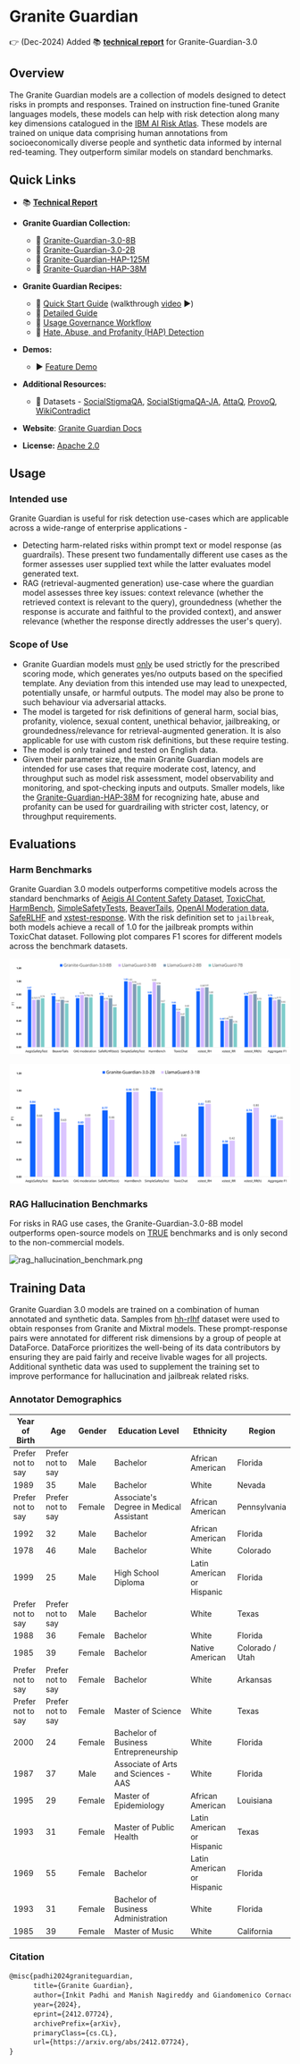 # Granite Guardian

👉 (Dec-2024) Added :books: <a href="https://github.com/ibm-granite/granite-guardian/blob/main/technical_report.pdf">**technical report**</a> for Granite-Guardian-3.0

## Overview

The Granite Guardian models are a collection of models designed to detect risks in prompts and responses.
Trained on instruction fine-tuned Granite languages models, these models can help with risk detection along many key dimensions catalogued in the [IBM AI Risk Atlas](https://www.ibm.com/docs/en/watsonx/saas?topic=ai-risk-atlas).
These models are trained on unique data comprising human annotations from socioeconomically diverse people and synthetic data informed by internal red-teaming. 
They outperform similar models on standard benchmarks.

## Quick Links

- :books: <a href="https://github.com/ibm-granite/granite-guardian/blob/main/technical_report.pdf">**Technical Report**</a>

- **Granite Guardian Collection:**
  - 🤗 [Granite-Guardian-3.0-8B](https://huggingface.co/ibm-granite/granite-guardian-3.0-8b)
  - 🤗 [Granite-Guardian-3.0-2B](https://huggingface.co/ibm-granite/granite-guardian-3.0-2b)
  - 🤗 [Granite-Guardian-HAP-125M](https://huggingface.co/ibm-granite/granite-guardian-hap-125m)
  - 🤗 [Granite-Guardian-HAP-38M](https://huggingface.co/ibm-granite/granite-guardian-hap-38m)
- **Granite Guardian Recipes:**
  - 📕 [Quick Start Guide](https://github.com/ibm-granite-community/granite-snack-cookbook/blob/main/recipes/Granite_Guardian/Granite_Guardian_Quick_Start.ipynb) (walkthrough [video](https://ibm.biz/gg_recipe) :arrow_forward:)
  - 📕 [Detailed Guide](https://github.com/ibm-granite-community/granite-snack-cookbook/blob/main/recipes/Granite_Guardian/Granite_Guardian_Detailed_Guide.ipynb)
  - 📕 [Usage Governance Workflow](https://github.com/ibm-granite-community/granite-snack-cookbook/blob/main/recipes/Granite_Guardian/Granite_Guardian_Usage_Governance_Workflow.ipynb)
  - 📕 [Hate, Abuse, and Profanity (HAP) Detection](https://github.com/ibm-granite-community/granite-snack-cookbook/blob/main/recipes/Granite_Guardian/HAP.ipynb)
- **Demos:** 
  - ▶️ [Feature Demo](https://ibm.biz/gg_demo) 
- **Additional Resources:**
  - 🤗 Datasets - [SocialStigmaQA](https://huggingface.co/datasets/ibm/SocialStigmaQA), [SocialStigmaQA-JA](https://huggingface.co/datasets/ibm/SocialStigmaQA-JA), [AttaQ](https://huggingface.co/datasets/ibm/AttaQ), [ProvoQ](https://huggingface.co/datasets/ibm/ProvoQ), [WikiContradict](https://huggingface.co/datasets/ibm/Wikipedia_contradict_benchmark)
- **Website**: [Granite Guardian Docs](https://www.ibm.com/granite/docs/models/guardian/)
- **License:** [Apache 2.0](https://www.apache.org/licenses/LICENSE-2.0)


## Usage
### Intended use

Granite Guardian is useful for risk detection use-cases which are applicable across a wide-range of enterprise applications -  
- Detecting harm-related risks within prompt text or model response (as guardrails). These present two fundamentally different use cases as the former assesses user supplied text while the latter evaluates model generated text.
- RAG (retrieval-augmented generation) use-case where the guardian model assesses three key issues: context relevance (whether the retrieved context is relevant to the query), groundedness (whether the response is accurate and faithful to the provided context), and answer relevance (whether the response directly addresses the user's query).
 
### Scope of Use

- Granite Guardian models must <ins>only</ins> be used strictly for the prescribed scoring mode, which generates yes/no outputs based on the specified template. Any deviation from this intended use may lead to unexpected, potentially unsafe, or harmful outputs. The model may also be prone to such behaviour via adversarial attacks. 
- The model is targeted for risk definitions of general harm, social bias, profanity, violence, sexual content, unethical behavior, jailbreaking, or groundedness/relevance for retrieval-augmented generation. 
It is also applicable for use with custom risk definitions, but these require testing.
- The model is only trained and tested on English data.
- Given their parameter size, the main Granite Guardian models are intended for use cases that require moderate cost, latency, and throughput such as model risk assessment, model observability and monitoring, and spot-checking inputs and outputs.
Smaller models, like the [Granite-Guardian-HAP-38M](https://huggingface.co/ibm-granite/granite-guardian-hap-38m) for recognizing hate, abuse and profanity can be used for guardrailing with stricter cost, latency, or throughput requirements.

## Evaluations

### Harm Benchmarks
Granite Guardian 3.0 models outperforms competitive models across the standard benchmarks of [Aeigis AI Content Safety Dataset](https://huggingface.co/datasets/nvidia/Aegis-AI-Content-Safety-Dataset-1.0), [ToxicChat](https://huggingface.co/datasets/lmsys/toxic-chat), [HarmBench](https://github.com/centerforaisafety/HarmBench/tree/main), [SimpleSafetyTests](https://huggingface.co/datasets/Bertievidgen/SimpleSafetyTests), [BeaverTails](https://huggingface.co/datasets/PKU-Alignment/BeaverTails), [OpenAI Moderation data](https://github.com/openai/moderation-api-release/tree/main), [SafeRLHF](https://huggingface.co/datasets/PKU-Alignment/PKU-SafeRLHF) and [xstest-response](https://huggingface.co/datasets/allenai/xstest-response). With the risk definition set to `jailbreak`, both models achieve a recall of 1.0 for the jailbreak prompts within ToxicChat dataset.
Following plot compares F1 scores for different models across the benchmark datasets.

![harm_benchmark_8b.png](figures/harm_benchmark_8b.svg)

![harm_benchmark_2B.png](figures/harm_benchmark_2b.svg)
 
### RAG Hallucination Benchmarks 
For risks in RAG use cases, the Granite-Guardian-3.0-8B model outperforms open-source models on [TRUE](https://github.com/google-research/true) benchmarks and is only second to the non-commercial models.

![rag_hallucination_benchmark.png](figures/rag_hallucination_benchmark.svg)


## Training Data
Granite Guardian 3.0 models are trained on a combination of human annotated and synthetic data. Samples from [hh-rlhf](https://huggingface.co/datasets/Anthropic/hh-rlhf) dataset were used to obtain responses from Granite and Mixtral models.
These prompt-response pairs were annotated for different risk dimensions by a group of people at DataForce.
DataForce prioritizes the well-being of its data contributors by ensuring they are paid fairly and receive livable wages for all projects.
Additional synthetic data was used to supplement the training set to improve performance for hallucination and jailbreak related risks.

### Annotator Demographics

| Year of Birth      | Age               | Gender | Education Level                                 | Ethnicity                     | Region          |
|--------------------|-------------------|--------|-------------------------------------------------|-------------------------------|-----------------|
| Prefer not to say   | Prefer not to say | Male   | Bachelor                                        | African American               | Florida         |
| 1989               | 35                | Male   | Bachelor                                        | White                         | Nevada          |
| Prefer not to say   | Prefer not to say | Female | Associate's Degree in Medical Assistant         | African American               | Pennsylvania    |
| 1992               | 32                | Male   | Bachelor                                        | African American               | Florida         |
| 1978               | 46                | Male   | Bachelor                                        | White                         | Colorado        |
| 1999               | 25                | Male   | High School Diploma                             | Latin American or Hispanic     | Florida         |
| Prefer not to say   | Prefer not to say | Male   | Bachelor                                        | White                         | Texas           |
| 1988               | 36                | Female | Bachelor                                        | White                         | Florida         |
| 1985               | 39                | Female | Bachelor                                        | Native American                | Colorado / Utah |
| Prefer not to say   | Prefer not to say | Female | Bachelor                                        | White                         | Arkansas        |
| Prefer not to say   | Prefer not to say | Female | Master of Science                               | White                         | Texas           |
| 2000               | 24                | Female | Bachelor of Business Entrepreneurship           | White                         | Florida         |
| 1987               | 37                | Male   | Associate of Arts and Sciences - AAS            | White                         | Florida         |
| 1995               | 29                | Female | Master of Epidemiology                          | African American               | Louisiana       |
| 1993               | 31                | Female | Master of Public Health                         | Latin American or Hispanic     | Texas           |
| 1969               | 55                | Female | Bachelor                                        | Latin American or Hispanic     | Florida         |
| 1993               | 31                | Female | Bachelor of Business Administration             | White                         | Florida         |
| 1985               | 39                | Female | Master of Music                                 | White                         | California      |


### Citation
```latex
@misc{padhi2024graniteguardian,
      title={Granite Guardian}, 
      author={Inkit Padhi and Manish Nagireddy and Giandomenico Cornacchia and Subhajit Chaudhury and Tejaswini Pedapati and Pierre Dognin and Keerthiram Murugesan and Erik Miehling and Martín Santillán Cooper and Kieran Fraser and Giulio Zizzo and Muhammad Zaid Hameed and Mark Purcell and Michael Desmond and Qian Pan and Inge Vejsbjerg and Elizabeth M. Daly and Michael Hind and Werner Geyer and Ambrish Rawat and Kush R. Varshney and Prasanna Sattigeri},
      year={2024},
      eprint={2412.07724},
      archivePrefix={arXiv},
      primaryClass={cs.CL},
      url={https://arxiv.org/abs/2412.07724}, 
}
```
